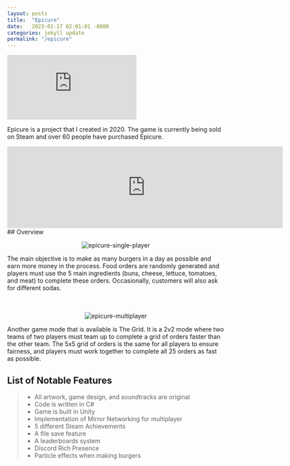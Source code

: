 ```yaml
---
layout: posts
title:  "Epicure"
date:   2023-01-17 02:01:01 -0800
categories: jekyll update
permalink: "/epicure"
---
```

<iframe src="https://www.youtube.com/embed/GzQyk8itsb0" frameborder="0" allowfullscreen></iframe>

Epicure is a project that I created in 2020. The game is currently being sold on Steam and over 60 people have purchased Epicure.

<iframe src="https://store.steampowered.com/widget/1291060/" width="640" height="190" frameborder="0"></iframe>
## Overview

<p align="center">
  <img src="https://noah-ku.github.io/portfolio/assets/images/epicure-1.png?raw=true" alt="epicure-single-player"/>
</p>

The main objective is to make as many burgers in a day as possible and earn more money in the process. Food orders are randomly generated and players must use the 5 main ingredients (buns, cheese, lettuce, tomatoes, and meat) to complete these orders. Occasionally, customers will also ask for different sodas.
<br>
<br>
<br>

<p align="center">
  <img src="https://noah-ku.github.io/portfolio/assets/images/epicure-3.png?raw=true" alt="epicure-multiplayer"/>
</p>

Another game mode that is available is The Grid. It is a 2v2 mode where two teams of two players must team up to complete a grid of orders faster than the other team. The 5x5 grid of orders is the same for all players to ensure fairness, and players must work together to complete all 25 orders as fast as possible.

## List of Notable Features

> * All artwork, game design, and soundtracks are original
> * Code is written in C#
> * Game is built in Unity
> * Implementation of Mirror Networking for multiplayer
> * 5 different Steam Achievements
> * A file save feature
> * A leaderboards system
> * Discord Rich Presence
> * Particle effects when making burgers
